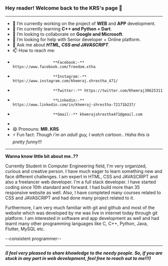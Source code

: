 ### Hey reader! Welcome back to the KRS's page 👋

<hr>


- 🔭 I’m currently working on the project of **WEB** and **APP** development. 
- 🌱 I’m currently learning **C++ and Python + Dart**.
- 👯 I’m looking to collaborate on **Google and Microsoft**.
- 🤔 I’m looking for help with Senior developer + Online platform.
- 💬 Ask me about ***HTML, CSS and JAVASCRIPT***.
- 📫 How to reach me: 
-                       **Facebook:-** https://www.facebook.com/freedom.xtha
-                       **Instagram:-** https://www.instagram.com/khemraj.shrestha_471/
-                       **Twitter:-** https://twitter.com/Khemraj30625311
-                       **Linkedin:-** https://www.linkedin.com/in/khemraj-shrestha-72171b237/
-                       **Gmail:-** khemrajshrestha471@gmail.com
-               
- 😄 Pronouns: **MR. KRS**
- ⚡ Fun fact: _Though i'm an adult guy, I watch cartoon.. Haha this is pretty funny!!!_

<hr>

**Wanna know little bit about me..??**

Currently Student in Computer Engineering field, I'm very organized, curious and creative person. I have much eager to learn something new and face different challenges. I am expert in HTML, CSS and JAVASCRIPT and also a freelancer web developer. I'm a full stack developer. I have started coding since 10th standard and forward. I had build more than 35 responsive website as well. Also, I have completed many courses related to CSS and JAVASCRIPT and had done many project related to it.

 Furthermore, I am very much familiar with git and github and most of the website which was developed by me was live in internet today through git platform. I am interested in software and app development as well and had learnt many other programming languages like C, C++, Python, Java, Flutter, MySQL etc. 

--consistent programmer--

<hr>

***(I feel very pleased to share khowledge to the needy people. So, if you are stuck in any part in web development, feel free to reach out to me!!!)***
